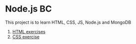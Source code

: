 # Node.js BC
This project is to learn HTML, CSS, JS, Node.js and MongoDB
1. [HTML exercises](html)
2. [CSS exercise](css)

